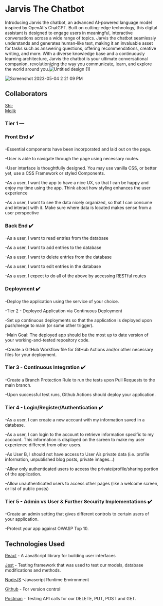 # Jarvis The Chatbot
Introducing Jarvis the chatbot, an advanced AI-powered language model inspired by OpenAI's ChatGPT. Built on cutting-edge technology, this digital assistant is designed to engage users in meaningful, interactive conversations across a wide range of topics. Jarvis the chatbot seamlessly understands and generates human-like text, making it an invaluable asset for tasks such as answering questions, offering recommendations, creative writing, and more. With a diverse knowledge base and a continuously learning architecture, Jarvis the chatbot is your ultimate conversational companion, revolutionizing the way you communicate, learn, and explore the world around you.![Untitled design (1)](https://user-images.githubusercontent.com/109438051/236320842-1f392bcb-4a7d-49eb-8bda-ead9dd030d3f.png)


![Screenshot 2023-05-04 2 21 09 PM](https://user-images.githubusercontent.com/109438051/236294982-b84b78db-3a40-4b3b-9664-a384ab94b732.png)



## Collaborators


[Shir](https://github.com/shirkocurek)\
[Molik](https://github.com/molikkidd)



### Tier 1 — 

### Front End ✔️

-Essential components have been incorporated and laid out on the page.

-User is able to navigate through the page using necessary routes.

-User interface is thoughtfully designed.  You may use vanilla CSS, or better yet, use a CSS Framework or styled Components.

-As a user, I want the app to have a nice UX, so that I can be happy and enjoy my time using the app. Think about how styling enhances the user     experience

-As a user, I want to see the data nicely organized, so that I can consume and interact with it. Make sure where data is located makes sense from a user perspective


### Back End ✔️

-As a user, I want to read entries from the database

-As a user, I want to add entries to the database

-As a user, I want to delete entries from the database

-As a user, I want to edit entries in the database

-As a user, I expect to do all of the above by accessing RESTful routes


### Deployment ✔️

-Deploy the application using the service of your choice.

-Tier 2 - Deployed Application via Continuous Deployment

-Set up continuous deployments so that the application is deployed upon push/merge to main (or some other trigger).

-Main Goal: The deployed app should be the most up to date version of your working-and-tested repository code.

-Create a GitHub Workflow file for GitHub Actions and/or other necessary files for your deployment.



### Tier 3 - Continuous Integration ✔️

-Create a Branch Protection Rule to run the tests upon Pull Requests to the main branch.

-Upon successful test runs, Github Actions should deploy your application.



### Tier 4 - Login/Register/Authentication ✔️

-As a user, I can create a new account with my information saved in a database.

-As a user, I can login to the account to retrieve information specific to my account. This information is displayed on the screen to make my user experience different from other users.

-As User B, I should not have access to User A’s private data (i.e. profile information, unpublished blog posts, private images…)

-Allow only authenticated users to access the private/profile/sharing portion of the application.

-Allow unauthenticated users to access other pages (like a welcome screen, or list of public posts)


### Tier 5 - Admin vs User & Further Security Implementations ✔️

-Create an admin setting that gives different controls to certain users of your application.

-Protect your app against OWASP Top 10.


## Technologies Used

[React](https://legacy.reactjs.org/) - A JavaScript library for building user interfaces

[Jest](https://jestjs.io/) - Testing framework that was used to test our models, database modifications and methods.

[NodeJS](https://nodejs.org/en/) -Javascript Runtime Environment

[Github](https://github.com/) - For version control

[Postman](https://www.postman.com/) - Testing API calls for our DELETE, PUT, POST and GET.


